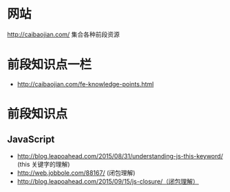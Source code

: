 # 网站
http://caibaojian.com/ 集合各种前段资源
# 前段知识点一栏
- http://caibaojian.com/fe-knowledge-points.html

# 前段知识点
## JavaScript
 - http://blog.leapoahead.com/2015/08/31/understanding-js-this-keyword/ (this 关键字的理解)
 - http://web.jobbole.com/88167/ (闭包理解)
 - http://blog.leapoahead.com/2015/09/15/js-closure/（闭包理解）
